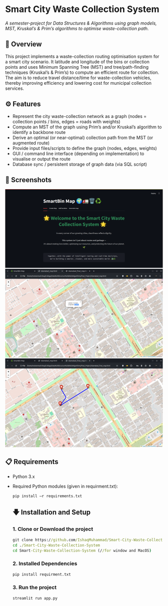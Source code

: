 # Smart City Waste Collection System  
*A semester-project for Data Structures & Algorithms using graph models, MST, Kruskal’s & Prim’s algorithms to optimise waste-collection path.*

## 📌 Overview  
This project implements a waste-collection routing optimisation system for a smart city scenario. It latitude and longitude of the bins or collection points and uses Minimum Spanning Tree (MST) and tree/path-finding techniques (Kruskal’s & Prim’s) to compute an efficient route for collection.  
The aim is to reduce travel distance/time for waste-collection vehicles, thereby improving efficiency and lowering cost for municipal collection services.

## ⚙️ Features  
- Represent the city waste-collection network as a graph (nodes = collection points / bins, edges = roads with weights)  
- Compute an MST of the graph using Prim’s and/or Kruskal’s algorithm to identify a backbone route  
- Derive an optimal (or near-optimal) collection path from the MST (or augmented route)  
- Provide input files/scripts to define the graph (nodes, edges, weights)  
- GUI / command line interface (depending on implementation) to visualise or output the route  
- Database sync / persistent storage of graph data (via SQL script)  

##  📸  Screenshots
<div align="center">
  <img src="images/home.png" />
</div>
<div align="center">
  <img src="images/map_gen.png" width='550' />
</div>
<div align="center">
  <img src="images/final_map.png" width='550' />
</div>

## 📋 Requirements  
- Python 3.x  
- Required Python modules (given in requirment.txt):  
  ```bash
  pip install –r requirements.txt
  ```

  ## 🡇 Installation and Setup
  ###  1.  Clone or Download the project
  ```cmd
  git clone https://github.com/IshaqMuhammad/Smart-City-Waste-Collection-System
  cd ./Smart-City-Waste-Collection-System 
  cd Smart-City-Waste-Collection-System (//for window and MacOS)
  ```
  ###  2.  Installed Dependencies
  ```cmd
  pip install requirment.txt
  ```
  ###  3.  Run the project
  ```cmd
  streamlit run app.py
